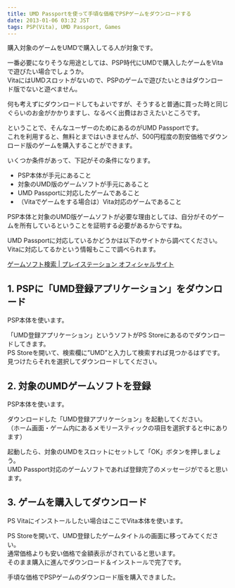 ```yaml
---
title: UMD Passportを使って手頃な価格でPSPゲームをダウンロードする
date: 2013-01-06 03:32 JST
tags: PSP(Vita), UMD Passport, Games
---
```


購入対象のゲームをUMDで購入してる人が対象です。

一番必要になりそうな用途としては、PSP時代にUMDで購入したゲームをVitaで遊びたい場合でしょうか。  
VitaにはUMDスロットがないので、PSPのゲームで遊びたいときはダウンロード版でないと遊べません。

何も考えずにダウンロードしてもよいですが、そうすると普通に買った時と同じぐらいのお金がかかりますし、なるべく出費はおさえたいところです。

ということで、そんなユーザーのためにあるのがUMD Passportです。  
これを利用すると、無料とまではいきませんが、500円程度の割安価格でダウンロード版のゲームを購入することができます。

いくつか条件があって、下記がその条件になります。
* PSP本体が手元にあること
* 対象のUMD版のゲームソフトが手元にあること
* UMD Passportに対応したゲームであること
* （Vitaでゲームをする場合は）Vita対応のゲームであること

PSP本体と対象のUMD版ゲームソフトが必要な理由としては、自分がそのゲームを所有しているということを証明する必要があるからですね。

UMD Passportに対応しているかどうかは以下のサイトから調べてください。  
Vitaに対応してるかという情報もここで調べられます。

[ゲームソフト検索 | プレイステーション オフィシャルサイト](http://search.jp.playstation.com/search?site=FIZ02WOB&amp;design=2&amp;group=1&amp;charset=UTF-8&amp;period1=0&amp;period3=0&amp;pspUmd=1&amp;pspDownload=1&amp;hfclick=HDR_DR_pspgame&amp;umdpass=1#search-result)

## 1. PSPに「UMD登録アプリケーション」をダウンロード

PSP本体を使います。

「UMD登録アプリケーション」というソフトがPS Storeにあるのでダウンロードしてきます。  
PS Storeを開いて、検索欄に&rdquo;UMD&rdquo;と入力して検索すれば見つかるはずです。  
見つけたらそれを選択してダウンロードしてください。

## 2. 対象のUMDゲームソフトを登録

PSP本体を使います。

ダウンロードした「UMD登録アプリケーション」を起動してください。  
（ホーム画面・ゲーム内にあるメモリースティックの項目を選択すると中にあります）

起動したら、対象のUMDをスロットにセットして「OK」ボタンを押しましょう。  
UMD Passport対応のゲームソフトであれば登録完了のメッセージがでると思います。

## 3. ゲームを購入してダウンロード

PS Vitaにインストールしたい場合はここでVita本体を使います。

PS Storeを開いて、UMD登録したゲームタイトルの画面に移ってみてください。  
通常価格よりも安い価格で金額表示がされていると思います。  
そのまま購入に進んでダウンロード＆インストールで完了です。

手頃な価格でPSPゲームのダウンロード版を購入できました。
